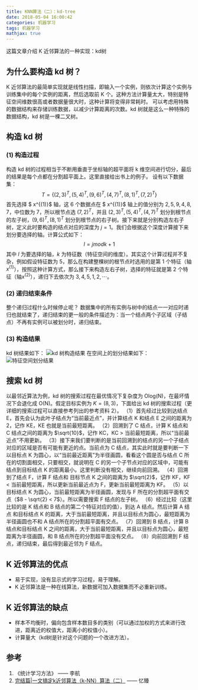 ```yaml
---
title: KNN算法（二）：kd-tree
date: 2018-05-04 16:00:42
categories: 机器学习
tags: 机器学习
mathjax: true
---
```


这篇文章介绍 K 近邻算法的一种实现：kd树

## 为什么要构造 kd 树？
K 近邻算法的最简单实现就是线性扫描，即输入一个实例，则依次计算这个实例与训练集中的每个实例的距离，然后选取前 K 个。这种方法计算量太大，特别是特征空间维数很高或者数据量很大时，这种计算将变得非常耗时。
可以考虑用特殊的数据结构来存储训练数据，以减少计算距离的次数。kd 树就是这么一种特殊的数据结构，kd 树是一棵二叉树。

## 构造 kd 树
### (1) 构造过程
构造 kd 树的过程相当于不断用垂直于坐标轴的超平面将 k 维空间进行切分，最后的结果是每个点都在分割超平面上。这里直接给出书上的例子。
设有以下数据集：
$$
T = \{(2, 3)^T,(5, 4)^T,(9, 6)^T,(4, 7)^T,(8, 1)^T,(7, 2)^T\}
$$
首先选择 $ x^{(1)}$ 轴，这 6 个数据点在 $ x^{(1)}$ 轴上的值分别为 $2, 5, 9, 4, 8, 7$，中位数为 7，所以根节点选 $(7, 2)^T$，并且 $(2, 3)^T,(5, 4)^T,(4, 7)^T$ 划分到根节点的左子树，$(9, 6)^T, (8, 1)^T$ 划分到根节点的右子树。接下来就是分别构造左右子树，定义此时要构造的结点对应的深度为 $j = 1$。我们会根据这个深度计算接下来划分要选择的轴。计算公式如下：
$$
l = jmodk + 1
$$
其中 $l$ 为要选择的轴，$k$ 为特征数（特征空间的维度）。其实这个计算过程并不复杂，例如假设特征数为 5，那么在构建整棵树的根节点时选用的是第 1 个特征（轴$x^{(1)}$），按照这种计算方式，那么接下来构造左右子树，选择的特征就是第 2 个特征（轴$x^{(2)}$），递归下去依次为 $3, 4, 5, 1, 2, \cdots$。

### (2) 递归结束条件
整个递归过程什么时候停止呢？
数据集中的所有实例与树中的结点一一对应时递归也就结束了，递归结束的更一般的条件描述为：当一个结点两个子区域（子结点）不再有实例可以被划分时，递归结束。

### (3) 构造结果
kd 树结果如下：
![kd 树构造结果](/img/knn2_1.png)
在空间上的划分结果如下：
![特征空间划分结果](/img/knn2_2.png)

## 搜索 kd 树
以最邻近算法为例，kd 树的搜索过程在最优情况下复杂度为 Olog(N)，在最坏情况下会退化成 O(N)。假定目标实例为 $K = (8, 3)$，下面给出 kd 树的搜索过程（更详细的搜索过程可以直接参考列出的参考资料 2）。
（1）首先经过比较到达结点 E，首先会认为此叶子结点为“当前最近点”，并计算结点 K 和结点 E 之间的距离为 $2$，记作 KE，KE 也就是当前最短距离。
（2）回溯到了 C 结点，计算 K 结点和 C 结点之间的距离为 $\sqrt{10}$，记作 KC，KC > 当前最短距离，所以“当前最近点”不用更新。
（3）接下来我们要判断的是当前回溯到的结点的另一个子结点对应的区域是否有可能有更近的点。当前点为 C 结点，其实此时就是要判断一下以目标点 K 为圆心，以“当前最近距离”为半径画圆，看看这个圆是否与结点 C 所在的切割面相交，只要相交，就说明在 C 的另一个子节点对应的区域中，可能有结点到目标结点 K 的距离最小。这里判断没有相交，继续向前回溯。
（4）回溯到了结点 F，计算 F 结点和 目标节点 K 之间的距离为 $\sqrt{2}$，记作 KF，KF < 当前最短距离，所以更新当前最近点为 F，更新当前最短距离为 KF。
（5）以目标结点 K 为圆心，当前最短距离为半径画圆，发现与 F 所在的分割超平面有交点（$8 - \sqrt{2} < 7$）。所以需要搜索 F 结点的左子树。
（6）经过比较（这里比较的是 K 结点和 B 结点的第二个特征对应的值），到达 A 结点。然后计算 A 结点 和目标结点 K 的距离，大于当前最短距离，并且以目标点为圆心，最短距离为半径画圆也不和 A 结点所在的分割超平面有交点。
（7）回溯到 B 结点，计算 B 结点和目标结点 K 之间的距离，大于当前最短距离，并且以目标点为圆心，最短距离为半径画圆，和 B 结点所在的分割超平面没有交点。
（8）向前回溯到 F 结点，递归结束，最后得到最近邻为 F 结点。

## K 近邻算法的优点
- 易于实现，没有显示式的学习过程，易于理解。
- K 近邻算法是一种在线算法，新数据可加入数据集而不必重新训练。

## K 近邻算法的缺点
- 样本不均衡时，偏向包含样本数目多的类别（可以通过加权的方式来进行改进，距离近的权值大，距离小的权值小）。
- 计算量大（kd树是针对这个问题的一个改进方法）。

## 参考
1. 《统计学习方法》 —— 李航
2. [完结篇|一文搞定k近邻算法（k-NN）算法（二）](https://mp.weixin.qq.com/s?__biz=MzI4MDYzNzg4Mw==&mid=2247483793&idx=1&sn=d42f4f06225cd1f792912dfecdc800ea&chksm=ebb43945dcc3b0538ba10187c999a050137b96a05f402b9fe99f0a972d7ba0bce5067bf7efb3&scene=21#wechat_redirect) —— 忆臻
